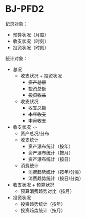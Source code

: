 # BJ-PFD2

记录对象：

- 预算状况（月度）
- 收支状况（时刻）
- 投资状况（时刻）

统计对象：

- 总况
  - 收支状况 + 投资状况
    - ~~资产总额~~
    - ~~投资总额~~
    - ~~投资收益~~
  - 收支状况
    - ~~收支总额~~
    - ~~本年收支~~
    - ~~本月收支~~
- 收支状况 `->` 
  - 资产总况/分布
  - 收支统计
    - 资产瀑布统计（按年）
    - 资产瀑布统计（按月）
    - 资产瀑布统计（按日）
  - 消费统计
    - 消费趋势统计（按年/分类） 
    - 消费趋势统计（按日/分类）
- 收支状况 + 预算状况
  - 预算消费趋势对比（按月）
- 投资状况
  - 投资趋势统计（按年）
  - 投资趋势统计（按月）